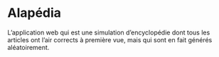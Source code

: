 # Alapédia
L’application web  qui  est une simulation d’encyclopédie dont tous les articles ont l’air corrects à première vue, mais qui sont en fait générés aléatoirement.
